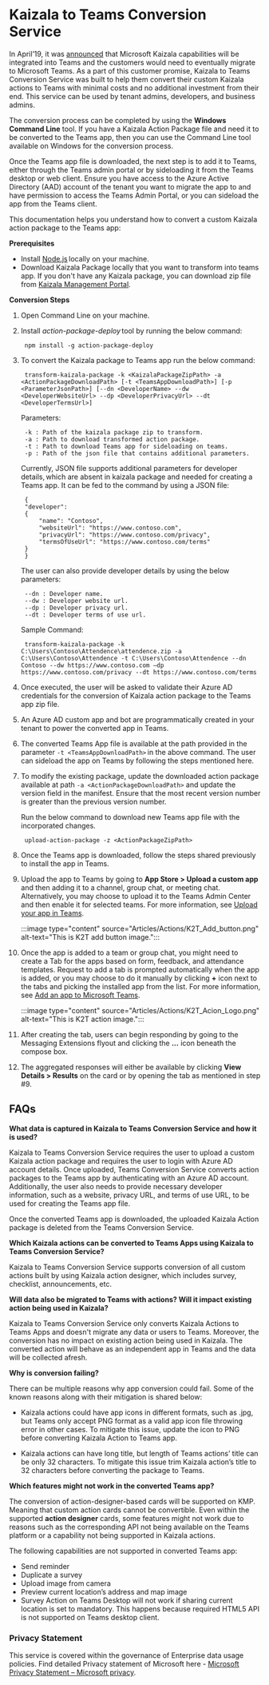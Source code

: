 # Kaizala to Teams Conversion Service

In April’19, it was [announced](https://techcommunity.microsoft.com/t5/microsoft-kaizala-blog/microsoft-kaizala-rolls-out-to-office-365-customers-globally-and/ba-p/394298) that Microsoft Kaizala capabilities will be integrated into Teams and the customers would need to eventually migrate to Microsoft Teams. As a part of this customer promise, Kaizala to Teams Conversion Service was built to help them convert their custom Kaizala actions to Teams with minimal costs and no additional investment from their end. This service can be used by tenant admins, developers, and business admins.

The conversion process can be completed by using the **Windows Command Line** tool. If you have a Kaizala Action Package file and need it to be converted to the Teams app, then you can use the Command Line tool available on Windows for the conversion process.

Once the Teams app file is downloaded, the next step is to add it to Teams, either through the Teams admin portal or by sideloading it from the Teams desktop or web client. Ensure you have access to the Azure Active Directory (AAD) account of the tenant you want to migrate the app to and have permission to access the Teams Admin Portal, or you can sideload the app from the Teams client. 

This documentation helps you understand how to convert a custom Kaizala action package to the Teams app:


**Prerequisites**

- Install [Node.js](https://nodejs.org/en/download/) locally on your machine. 
- Download Kaizala Package locally that you want to transform into teams app. If you don't have any Kaizala package, you can download zip file from [Kaizala Management Portal](https://manage.kaiza.la/MiniApps/MiniApps).

**Conversion Steps**

1. Open Command Line on your machine.
2. Install *action-package-deploy* tool by running the below command: 
	
		npm install -g action-package-deploy 

3. To convert the Kaizala package to Teams app run the below command: 

		transform-kaizala-package -k <KaizalaPackageZipPath> -a <ActionPackageDownloadPath> [-t <TeamsAppDownloadPath>] [-p <ParameterJsonPath>] [--dn <DeveloperName> --dw <DeveloperWebsiteUrl> --dp <DeveloperPrivacyUrl> --dt <DeveloperTermsUrl>] 

	Parameters: 

		-k : Path of the kaizala package zip to transform. 
		-a : Path to download transformed action package. 
		-t : Path to download Teams app for sideloading on teams. 
		-p : Path of the json file that contains additional parameters. 

	Currently, JSON file supports additional parameters for developer details, which are absent in kaizala package and needed for creating a Teams app. It can be fed to the command by using a JSON file: 

		{​  ​  
		"developer":  
		{   ​  ​ 
			"name": "Contoso", 
			"websiteUrl": "https://www.contoso.com", 
			"privacyUrl": "https://www.contoso.com/privacy", 
			"termsOfUseUrl": "https://www.contoso.com/terms" 
		} 
		}​ 

	The user can also provide developer details by using the below parameters: 

		--dn : Developer name. 
		--dw : Developer website url. 
		--dp : Developer privacy url. 
		--dt : Developer terms of use url. 

	Sample Command: 

		transform-kaizala-package -k C:\Users\Contoso\Attendence\attendence.zip -a C:\Users\Contoso\Attendence -t C:\Users\Contoso\Attendence --dn Contoso --dw https://www.contoso.com –dp https://www.contoso.com/privacy --dt https://www.contoso.com/terms 

5. Once executed, the user will be asked to validate their Azure AD credentials for the conversion of Kaizala action package to the Teams app zip file.  
5. An Azure AD custom app and bot are programmatically created in your tenant to power the converted app in Teams. 
6. The converted Teams App file is available at the path provided in the parameter `-t <TeamsAppDownloadPath>` in the above command. The user can sideload the app on Teams by following the steps mentioned here. 
7. To modify the existing package, update the downloaded action package available at path `-a <ActionPackageDownloadPath>` and update the version field in the manifest. Ensure that the most recent version number is greater than the previous version number.

    Run the below command to download new Teams app file with the incorporated changes. 
	
		upload-action-package -z <ActionPackageZipPath> 

8. Once the Teams app is downloaded, follow the steps shared previously to install the app in Teams. 

9. Upload the app to Teams by going to **App Store > Upload a custom app** and then adding it to a channel, group chat, or meeting chat. Alternatively, you may choose to upload it to the Teams Admin Center and then enable it for selected teams. For more information, see [Upload your app in Teams](/microsoftteams/platform/concepts/deploy-and-publish/apps-upload).
	
	:::image type="content" source="Articles/Actions/K2T_Add_button.png" alt-text="This is K2T add button image.":::
	
10. Once the app is added to a team or group chat, you might need to create a Tab for the apps based on form, feedback, and attendance templates. Request to add a tab is prompted automatically when the app is added, or you may choose to do it manually by clicking **+** icon next to the tabs and picking the installed app from the list. For more information, see [Add an app to Microsoft Teams](https://support.microsoft.com/office/add-an-app-to-microsoft-teams-b2217706-f7ed-4e64-8e96-c413afd02f77).

	:::image type="content" source="Articles/Actions/K2T_Acion_Logo.png" alt-text="This is K2T action image.":::

11. After creating the tab, users can begin responding by going to the Messaging Extensions flyout and clicking the **...** icon beneath the compose box.
12. The aggregated responses will either be available by clicking **View Details > Results** on the card or by opening the tab as mentioned in step #9.

## FAQs

**What data is captured in Kaizala to Teams Conversion Service and how it is used?**

Kaizala to Teams Conversion Service requires the user to upload a custom Kaizala action package and requires the user to login with Azure AD account details. Once uploaded, Teams Conversion Service converts action packages to the Teams app by authenticating with an Azure AD account. 
Additionally, the user also needs to provide necessary developer information, such as a website, privacy URL, and terms of use URL, to be used for creating the Teams app file.  

Once the converted Teams app is downloaded, the uploaded Kaizala Action package is deleted from the Teams Conversion Service.  

**Which Kaizala actions can be converted to Teams Apps using Kaizala to Teams Conversion Service?**

Kaizala to Teams Conversion Service supports conversion of all custom actions built by using Kaizala action designer, which includes survey, checklist, announcements, etc. 

**Will data also be migrated to Teams with actions?  Will it impact existing action being used in Kaizala?**

Kaizala to Teams Conversion Service only converts Kaizala Actions to Teams Apps and doesn't migrate any data or users to Teams. Moreover, the conversion has no impact on existing action being used in Kaizala. The converted action will behave as an independent app in Teams and the data will be collected afresh. 

**Why is conversion failing?**

There can be multiple reasons why app conversion could fail. Some of the known reasons along with their mitigation is shared below: 

- Kaizala actions could have app icons in different formats, such as .jpg, but Teams only accept PNG format as a valid app icon file throwing error in other cases. To mitigate this issue, update the icon to PNG before converting Kaizala Action to Teams app. 

- Kaizala actions can have long title, but length of Teams actions’ title can be only 32 characters. To mitigate this issue trim Kaizala action’s title to 32 characters before converting the package to Teams. 

**Which features might not work in the converted Teams app?** 

The conversion of action-designer-based cards will be supported on KMP. Meaning that custom action cards cannot be convertible. Even within the supported **action designer** cards, some features might not work due to reasons such as the corresponding API not being available on the Teams platform or a capability not being supported in Kaizala actions. 

The following capabilities are not supported in converted Teams app: 

- Send reminder 
- Duplicate a survey 
- Upload image from camera 
- Preview current location’s address and map image 
- Survey Action on Teams Desktop will not work if sharing current location is set to mandatory. This happens because required HTML5 API is not supported on Teams desktop client. 

### Privacy Statement  

This service is covered within the governance of Enterprise data usage policies. Find detailed Privacy statement of Microsoft here - [Microsoft Privacy Statement – Microsoft privacy](https://privacy.microsoft.com/privacystatement). 
